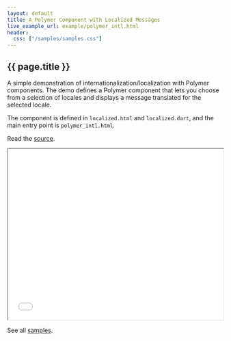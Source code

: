 ```yaml
---
layout: default
title: A Polymer Component with Localized Messages
live_example_url: example/polymer_intl.html
header:
  css: ["/samples/samples.css"]
---
```


## {{ page.title }}

A simple demonstration of internationalization/localization
with Polymer components. The demo defines a Polymer component that lets you
choose from a selection of locales and displays a message translated
for the selected locale.

The component is defined in `localized.html` and `localized.dart`, and the
main entry point is `polymer_intl.html`.

Read the
[source](https://code.google.com/p/dart/source/browse/branches/bleeding_edge/dart/samples/polymer_intl).

<iframe class="running-app-frame"
        style="height:400px;width:100%;"
        src="{{page.live_example_url}}">
</iframe>

See all [samples](/samples/).
